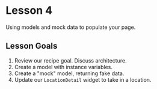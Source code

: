 # Lesson 4

Using models and mock data to populate your page.

## Lesson Goals

1. Review our recipe goal. Discuss architecture.
2. Create a model with instance variables.
3. Create a "mock" model, returning fake data.
4. Update our `LocationDetail` widget to take in a location.
